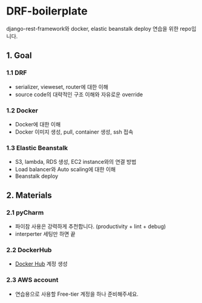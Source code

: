 # DRF-boilerplate
django-rest-framework와 docker, elastic beanstalk deploy 연습을 위한 repo입니다.  

## 1. Goal

### 1.1 DRF
- serializer, vieweset, router에 대한 이해
- source code의 대략적인 구조 이해와 자유로운 override

### 1.2 Docker
- Docker에 대한 이해
- Docker 이미지 생성, pull, container 생성, ssh 접속

### 1.3 Elastic Beanstalk
- S3, lambda, RDS 생성, EC2 instance와의 연결 방법
- Load balancer와 Auto scaling에 대한 이해
- Beanstalk deploy

## 2. Materials

### 2.1 pyCharm
- 파이참 사용은 강력하게 추천합니다. (productivity + lint + debug)
- interperter 세팅만 하면 끝

### 2.2 DockerHub
- [Docker Hub](https://hub.docker.com/) 계정 생성

### 2.3 AWS account
- 연습용으로 사용할 Free-tier 계정을 하나 준비해주세요.
